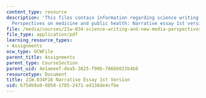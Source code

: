 ```yaml
---
content_type: resource
description: 'This files contain information regarding science writing and new media:
  Perspectives on medicine and public health: Narrative essay 1st version.'
file: /media/courses/21w-034-science-writing-and-new-media-perspectives-on-medicine-and-public-health-fall-2016/b754b9a9085817852471ed138de4cfbe_MIT21W_034F16_NarativEsay1.pdf
file_type: application/pdf
learning_resource_types:
- Assignments
ocw_type: OCWFile
parent_title: Assignments
parent_type: CourseSection
parent_uid: 4e1aeeef-dea5-3825-f90b-766bb023b4b8
resourcetype: Document
title: 21W.034F16 Narrative Essay 1st Version
uid: b754b9a9-0858-1785-2471-ed138de4cfbe
---
```

